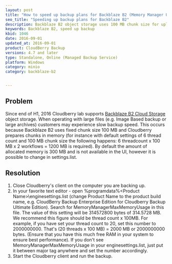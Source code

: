 ```yaml
---
layout: post
title: "How to speed up backup plans for Backblaze B2 (Memory Manager Usage)"
seo_title: "Speeding up backup plans for Backblaze B2"
description: Backblaze B2 object storage uses 100 MB chunk size for upload large objects, what can cause slow speed for sizes larger 100Mb or lots of files at the same time.
keywords: Backblaze B2, speed up backup
kbid: 1046
date: 2016-09-01
updated_at: 2016-09-01
product: CloudBerry Backup
versions: 4.7 and later
type: Standalone, Online (Managed Backup Service)
platform: Windows
category: minio
category: backblaze-b2


---
```

## Problem

Since end of H1, 2016 Cloudberry lab supports [Backblaze B2 Cloud Storage][7d0281d4] object storage. When operating with large files (e.g. Image Based backup or large archives) customers may experience slow backup speed. This occurs because Backblaze B2 uses fixed chunk size 100 MB and Cloudberry prepares chunks in memory (for instance with default settings of 6 thread count and 100 MB chunk size the following happens: 6 threadcount x 100 MB x 2 workflows = 1200 MB is required). By default the amount of allocated memory is 300 MB and is not available in the UI, however it is possible to change in settings.list.

  [7d0281d4]: https://www.backblaze.com/b2/cloud-storage.html "Backblack B2 Cloud storage"

## Resolution

1. Close Cloudberry's client on the computer you are backing up.
2. In your favorite text editor - open %programdata%\<Product Name>\enginesettings.list (change Product Name to the product build name, e.g. CloudBerry Backup Enterprise Edition for Cloudberry Backup Ultimate Edition). Search for MemoryManagerMaxMemoryUsage in this file. The value of this setting will be 314572800 bytes of 314.5728 MB. We recommend this figure should be thread count x 100MB. For example, if you have set your thread count to 20, set this number to 2000000000. That's (20 threads x 100 MB) = 2000 MB or 2000000000 bytes. (Ensure that you have this much free RAM in your system to ensure best performance). If you don't see MemoryManagerMaxMemoryUsage in your enginesettings.list, just put it between major tag <EngineSettings> anywhere and set the number accordingly.
3. Start the Cloudberry client and run the backup.
